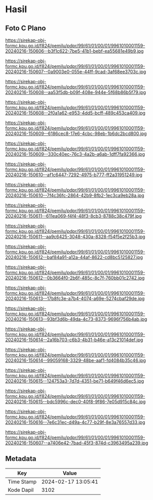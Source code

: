 # Hasil

## Foto C Plano

https://sirekap-obj-formc.kpu.go.id/f824/pemilu/pdpr/99/61/01/00/01/9961010001159-20240216-150606--b3f1c622-7be5-41b1-bebf-ea55681e49b9.jpg

https://sirekap-obj-formc.kpu.go.id/f824/pemilu/pdpr/99/61/01/00/01/9961010001159-20240216-150607--0a9003e0-055e-44ff-9cad-3af68ee3703c.jpg

https://sirekap-obj-formc.kpu.go.id/f824/pemilu/pdpr/99/61/01/00/01/9961010001159-20240216-150608--aa53f5db-b09f-408e-944e-5f68b86b5f79.jpg

https://sirekap-obj-formc.kpu.go.id/f824/pemilu/pdpr/99/61/01/00/01/9961010001159-20240216-150608--2f0a1a62-e953-4dd5-bcff-489c453ca409.jpg

https://sirekap-obj-formc.kpu.go.id/f824/pemilu/pdpr/99/61/01/00/01/9961010001159-20240216-150609--6186cec8-17e6-4cbc-98eb-1b6dc2bcd800.jpg

https://sirekap-obj-formc.kpu.go.id/f824/pemilu/pdpr/99/61/01/00/01/9961010001159-20240216-150609--330c40ec-76c3-4a2b-a6ab-1dff7fa92366.jpg

https://sirekap-obj-formc.kpu.go.id/f824/pemilu/pdpr/99/61/01/00/01/9961010001159-20240216-150610--af1c6447-7292-4975-b777-ff2a31951249.jpg

https://sirekap-obj-formc.kpu.go.id/f824/pemilu/pdpr/99/61/01/00/01/9961010001159-20240216-150610--7f4c36fc-2864-42b9-8fb2-1ec3ca9eb28a.jpg

https://sirekap-obj-formc.kpu.go.id/f824/pemilu/pdpr/99/61/01/00/01/9961010001159-20240216-150611--611ea069-f4f4-48f3-8cb3-8788c38c479f.jpg

https://sirekap-obj-formc.kpu.go.id/f824/pemilu/pdpr/99/61/01/00/01/9961010001159-20240216-150611--aa9c6425-3048-430a-8328-f54f5e2f25b3.jpg

https://sirekap-obj-formc.kpu.go.id/f824/pemilu/pdpr/99/61/01/00/01/9961010001159-20240216-150612--baf84a91-a12a-44af-8622-cd8bc5125827.jpg

https://sirekap-obj-formc.kpu.go.id/f824/pemilu/pdpr/99/61/01/00/01/9961010001159-20240216-150612--0b3664f0-2b6f-485c-8c7f-760bb01c2742.jpg

https://sirekap-obj-formc.kpu.go.id/f824/pemilu/pdpr/99/61/01/00/01/9961010001159-20240216-150613--17b8fc3e-a7b4-4074-a69e-5274cbaf29de.jpg

https://sirekap-obj-formc.kpu.go.id/f824/pemilu/pdpr/99/61/01/00/01/9961010001159-20240216-150613--93bf3d6b-49da-4c73-8373-9696f756b4ab.jpg

https://sirekap-obj-formc.kpu.go.id/f824/pemilu/pdpr/99/61/01/00/01/9961010001159-20240216-150614--2a16b703-c6b3-4b31-b46e-a13c21014def.jpg

https://sirekap-obj-formc.kpu.go.id/f824/pemilu/pdpr/99/61/01/00/01/9961010001159-20240216-150614--99059168-3329-48be-aaf1-fd4084b35c46.jpg

https://sirekap-obj-formc.kpu.go.id/f824/pemilu/pdpr/99/61/01/00/01/9961010001159-20240216-150615--124753a3-7d7d-4351-be71-b649f46d6ec5.jpg

https://sirekap-obj-formc.kpu.go.id/f824/pemilu/pdpr/99/61/01/00/01/9961010001159-20240216-150615--bdc5996c-dec0-40f8-9f86-7e05d915c84c.jpg

https://sirekap-obj-formc.kpu.go.id/f824/pemilu/pdpr/99/61/01/00/01/9961010001159-20240216-150616--7e6c31ec-d49a-4c77-b29f-8e3a76557d33.jpg

https://sirekap-obj-formc.kpu.go.id/f824/pemilu/pdpr/99/61/01/00/01/9961010001159-20240216-150607--a7406e42-7bad-45f3-874d-c3963495a239.jpg


## Metadata

| Key        | Value               |
| ---------- | ------------------- |
| Time Stamp | 2024-02-17 13:05:41 |
| Kode Dapil | 3102                |



